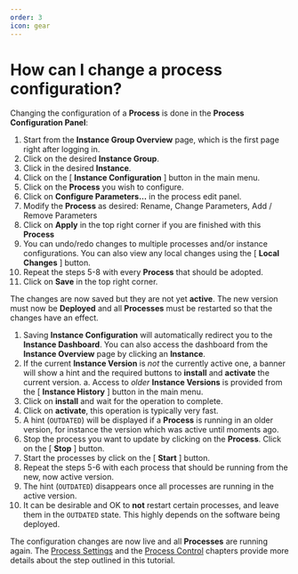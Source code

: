 ```yaml
---
order: 3
icon: gear
---
```

# How can I change a process configuration?

Changing the configuration of a **Process** is done in the **Process Configuration Panel**:

1. Start from the **Instance Group Overview** page, which is the first page right after logging in.
2. Click on the desired **Instance Group**.
3. Click in the desired **Instance**.
4. Click on the [ **Instance Configuration** ] button in the main menu.
5. Click on the **Process** you wish to configure.
6. Click on **Configure Parameters...** in the process edit panel.
7. Modify the **Process** as desired: Rename, Change Parameters, Add / Remove Parameters
8. Click on **Apply** in the top right corner if you are finished with this **Process**
9. You can undo/redo changes to multiple processes and/or instance configurations. You can also view any local changes using the [ **Local Changes** ] button.
10. Repeat the steps 5-8 with every **Process** that should be adopted.
11. Click on **Save** in the top right corner.
 
The changes are now saved but they are not yet **active**. The new version must now be **Deployed** and all **Processes** must be restarted so that the changes have an effect.

1. Saving **Instance Configuration** will automatically redirect you to the **Instance Dashboard**. You can also access the dashboard from the **Instance Overview** page by clicking an **Instance**.
2. If the current **Instance Version** is _not_ the currently active one, a banner will show a hint and the required buttons to **install** and **activate** the current version.
    a. Access to _older_ **Instance Versions** is provided from the [ **Instance History** ] button in the main menu.
3. Click on **install** and wait for the operation to complete.
4. Click on **activate**, this operation is typically very fast.
5. A hint (`OUTDATED`) will be displayed if a **Process** is running in an older version, for instance the version which was active until moments ago.
6. Stop the process you want to update by clicking on the **Process**. Click on the [ **Stop** ] button.
7. Start the processes by click on the [ **Start** ] button.
8. Repeat the steps 5-6 with each process that should be running from the new, now active version.
9. The hint (`OUTDATED`) disappears once all processes are running in the active version.
10. It can be desirable and OK to **not** restart certain processes, and leave them in the `OUTDATED` state. This highly depends on the software being deployed.

The configuration changes are now live and all **Processes** are running again. The [Process Settings](/user/instance/#process-settings) and the [Process Control](/user/processcontrol/#process-control) chapters provide more details about the step outlined in this tutorial.
 